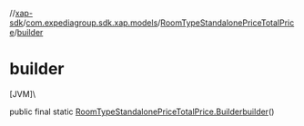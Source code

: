 //[xap-sdk](../../../index.md)/[com.expediagroup.sdk.xap.models](../index.md)/[RoomTypeStandalonePriceTotalPrice](index.md)/[builder](builder.md)

# builder

[JVM]\

public final static [RoomTypeStandalonePriceTotalPrice.Builder](-builder/index.md)[builder](builder.md)()
